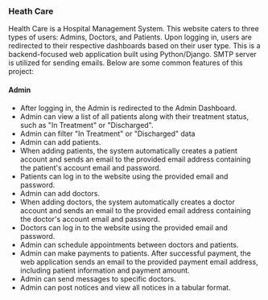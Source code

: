 ### Heath Care
Health Care is a Hospital Management System. This website caters to three types of users: Admins, Doctors, and Patients. Upon logging in, users are redirected to their respective dashboards based on their user type. This is a backend-focused web application built using Python/Django. SMTP server is utilized for sending emails. Below are some common features of this project:

#### Admin
* After logging in, the Admin is redirected to the Admin Dashboard.
* Admin can view a list of all patients along with their treatment status, such as "In Treatment" or "Discharged".
* Admin can filter "In Treatment" or "Discharged" data
* Admin can add patients.
* When adding patients, the system automatically creates a patient account and sends an email to the provided email address containing the patient's account email and password.
* Patients can log in to the website using the provided email and password.
* Admin can add doctors.
* When adding doctors, the system automatically creates a doctor account and sends an email to the provided email address containing the doctor's account email and password.
* Doctors can log in to the website using the provided email and password.
* Admin can schedule appointments between doctors and patients.
* Admin can make payments to patients. After successful payment, the web application sends an email to the provided payment email address, including patient information and payment amount.
* Admin can send messages to specific doctors.
* Admin can post notices and view all notices in a tabular format.
  

